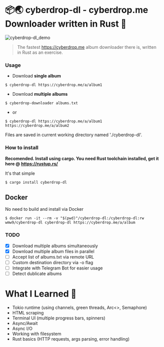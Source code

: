 # 📦🌏 cyberdrop-dl - cyberdrop.me Downloader written in Rust 🦀
![cyberdrop-dl_demo](https://user-images.githubusercontent.com/4693125/125909983-6306d4e3-e377-41f4-aaf6-f03134203613.gif)

 > The fastest https://cyberdrop.me album downloader there is, written in Rust as an exercise.

### Usage

- Download **single album**
```
$ cyberdrop-dl https://cyberdrop.me/a/album1
```
- Download **multiple albums**
```
$ cyberdrop-downloader albums.txt
```
- or
```
$ cyberdrop-dl https://cyberdrop.me/a/album1 https://cyberdrop.me/a/album2
```
Files are saved in current working directory named './cyberdrop-dl'.

### How to install

**Recomended. Install using cargo. You need Rust toolchain installed, get it here @ https://rustup.rs/**

It's that simple
```
$ cargo install cyberdrop-dl
```

## Docker

No need to build and install via Docker

```
$ docker run -it --rm -v "$(pwd)"/cyberdrop-dl:/cyberdrop-dl:rw wmw9/cyberdrop-dl cyberdrop-dl https://cyberdrop.me/a/album
```
### TODO
- [x] Download multiple albums simultaneously
- [x] Download multiple album files in parallel
- [ ] Accept list of albums.txt via remote URL
- [ ] Custom destination directory via -o flag
- [ ] Integrate with Telegram Bot for easier usage
- [ ] Detect dublicate albums

# What I Learned 🧠
- Tokio runtime (using channels, green threads, Arc<>, Semaphore)
- HTML scraping
- Terminal UI (multiple progress bars, spinners)
- Async/Await
- Async I/O
- Working with filesystem
- Rust basics (HTTP requests, args parsing, error handling)
